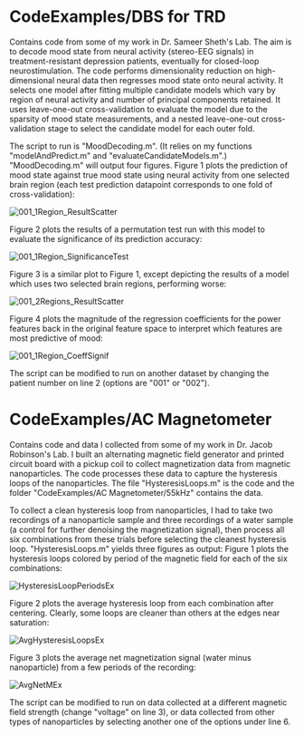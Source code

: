 # CodeExamples/DBS for TRD
Contains code from some of my work in Dr. Sameer Sheth's Lab. The aim is to decode mood state from neural activity (stereo-EEG signals) in treatment-resistant depression patients, eventually for closed-loop neurostimulation. The code performs dimensionality reduction on high-dimensional neural data then regresses mood state onto neural activity. It selects one model after fitting multiple candidate models which vary by region of neural activity and number of principal components retained. It uses leave-one-out cross-validation to evaluate the model due to the sparsity of mood state measurements, and a nested leave-one-out cross-validation stage to select the candidate model for each outer fold.

The script to run is "MoodDecoding.m". (It relies on my functions "modelAndPredict.m" and "evaluateCandidateModels.m".) "MoodDecoding.m" will output four figures. 
Figure 1 plots the prediction of mood state against true mood state using neural activity from one selected brain region (each test prediction datapoint corresponds to one fold of cross-validation): 

![001_1Region_ResultScatter](https://user-images.githubusercontent.com/98965657/152456252-d8cbf7ca-9f22-45e5-8493-b74465c7510a.jpg)

Figure 2 plots the results of a permutation test run with this model to evaluate the significance of its prediction accuracy:

![001_1Region_SignificanceTest](https://user-images.githubusercontent.com/98965657/152456335-5158a898-24e5-4485-80fa-20f9a880b375.jpg)

Figure 3 is a similar plot to Figure 1, except depicting the results of a model which uses two selected brain regions, performing worse:

![001_2Regions_ResultScatter](https://user-images.githubusercontent.com/98965657/152456519-e3993f19-fbcf-40a5-b65b-2f03d28a4078.jpg)

Figure 4 plots the magnitude of the regression coefficients for the power features back in the original feature space to interpret which features are most predictive of mood:

![001_1Region_CoeffSignif](https://user-images.githubusercontent.com/98965657/152456592-9024fe28-1896-4500-a597-1f7270f3a3ce.jpg)

The script can be modified to run on another dataset by changing the patient number on line 2 (options are "001" or "002").

# CodeExamples/AC Magnetometer
Contains code and data I collected from some of my work in Dr. Jacob Robinson's Lab. I built an alternating magnetic field generator and printed circuit board with a pickup coil to collect magnetization data from magnetic nanoparticles. The code processes these data to capture the hysteresis loops of the nanoparticles. The file "HysteresisLoops.m" is the code and the folder "CodeExamples/AC Magnetometer/55kHz" contains the data. 

To collect a clean hysteresis loop from nanoparticles, I had to take two recordings of a nanoparticle sample and three recordings of a water sample (a control for further denoising the magnetization signal), then process all six combinations from these trials before selecting the cleanest hysteresis loop. "HysteresisLoops.m" yields three figures as output: 
Figure 1 plots the hysteresis loops colored by period of the magnetic field for each of the six combinations: 

![HysteresisLoopPeriodsEx](https://user-images.githubusercontent.com/98965657/152451283-ae753ae0-8d63-4d2d-bb54-a3a9c66256d5.jpg)


Figure 2 plots the average hysteresis loop from each combination after centering. Clearly, some loops are cleaner than others at the edges near saturation: 

![AvgHysteresisLoopsEx](https://user-images.githubusercontent.com/98965657/152451197-e2467b0b-f904-4f7d-b3bd-c300f8080543.jpg)


Figure 3 plots the average net magnetization signal (water minus nanoparticle) from a few periods of the recording: 

![AvgNetMEx](https://user-images.githubusercontent.com/98965657/152451208-f6fb9117-90ec-4e74-b3fb-6370e85bb2ee.jpg)

The script can be modified to run on data collected at a different magnetic field strength (change "voltage" on line 3), or data collected from other types of nanoparticles by selecting another one of the options under line 6.
